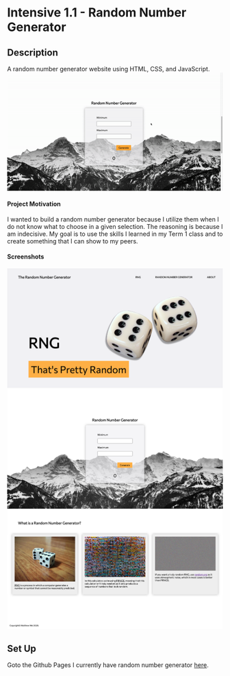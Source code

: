 # Intensive 1.1 - Random Number Generator

## Description
A random number generator website using HTML, CSS, and JavaScript.
![](screenshots/rng-demo.gif)

#### Project Motivation
I wanted to build a random number generator because I utilize them when I do not know what to choose in a given selection. The reasoning is because I am indecisive. My goal is to use the skills I learned in my Term 1 class and to create something that I can show to my peers.

#### Screenshots
![Screenshot of website banner](screenshots/rng-1.png)
![Screenshot of random number generator](screenshots/rng-2.png)
![Screenshot of website information](screenshots/rng-3.png)

## Set Up
Goto the Github Pages I currently have random number generator [here](https://matthewwei35.github.io/).
